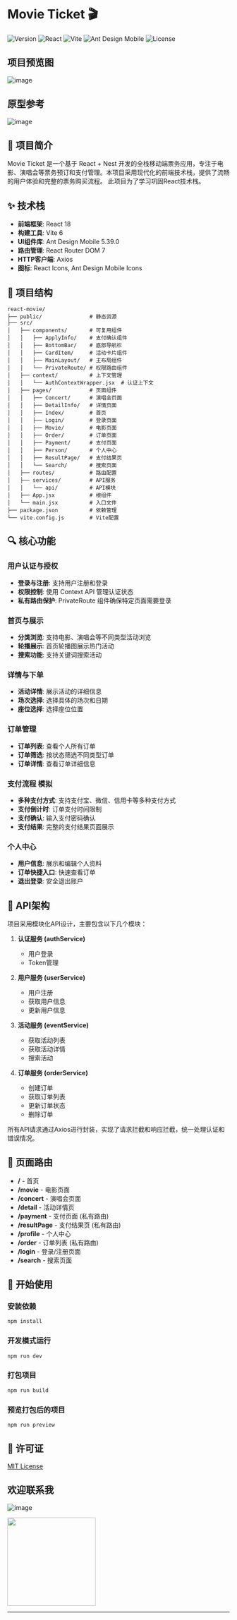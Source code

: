 # Movie Ticket 🎬

![Version](https://img.shields.io/badge/version-1.0.0-blue.svg)
![React](https://img.shields.io/badge/React-18.0.0-61DAFB.svg?logo=react)
![Vite](https://img.shields.io/badge/Vite-6.2.0-646CFF.svg?logo=vite)
![Ant Design Mobile](https://img.shields.io/badge/Ant%20Design%20Mobile-5.39.0-1677FF.svg)
![License](https://img.shields.io/badge/license-MIT-green.svg)

## 项目预览图
![image](https://github.com/user-attachments/assets/2577197f-49ec-424d-a815-173590ad6278)
## 原型参考 

![image](https://github.com/user-attachments/assets/d775c428-1e4b-4844-b43c-0598b6dd8364)





## 📱 项目简介

Movie Ticket 是一个基于 React + Nest 开发的全栈移动端票务应用，专注于电影、演唱会等票务预订和支付管理。本项目采用现代化的前端技术栈，提供了流畅的用户体验和完整的票务购买流程。
此项目为了学习巩固React技术栈。

## ✨ 技术栈

- **前端框架**: React 18
- **构建工具**: Vite 6
- **UI组件库**: Ant Design Mobile 5.39.0
- **路由管理**: React Router DOM 7
- **HTTP客户端**: Axios
- **图标**: React Icons, Ant Design Mobile Icons

## 🚀 项目结构

```
react-movie/
├── public/               # 静态资源
├── src/
│   ├── components/       # 可复用组件
│   │   ├── ApplyInfo/    # 支付确认组件
│   │   ├── BottomBar/    # 底部导航栏
│   │   ├── CardItem/     # 活动卡片组件
│   │   ├── MainLayout/   # 主布局组件
│   │   └── PrivateRoute/ # 权限路由组件
│   ├── context/          # 上下文管理
│   │   └── AuthContextWrapper.jsx  # 认证上下文
│   ├── pages/            # 页面组件
│   │   ├── Concert/      # 演唱会页面
│   │   ├── DetailInfo/   # 详情页面
│   │   ├── Index/        # 首页
│   │   ├── Login/        # 登录页面
│   │   ├── Movie/        # 电影页面
│   │   ├── Order/        # 订单页面
│   │   ├── Payment/      # 支付页面
│   │   ├── Person/       # 个人中心
│   │   ├── ResultPage/   # 支付结果页
│   │   └── Search/       # 搜索页面
│   ├── routes/           # 路由配置
│   ├── services/         # API服务
│   │   └── api/          # API模块
│   ├── App.jsx           # 根组件
│   └── main.jsx          # 入口文件
├── package.json          # 依赖管理
└── vite.config.js        # Vite配置
```

## 🔍 核心功能

### 用户认证与授权

- **登录与注册**: 支持用户注册和登录
- **权限控制**: 使用 Context API 管理认证状态
- **私有路由保护**: PrivateRoute 组件确保特定页面需要登录

### 首页与展示

- **分类浏览**: 支持电影、演唱会等不同类型活动浏览
- **轮播展示**: 首页轮播图展示热门活动
- **搜索功能**: 支持关键词搜索活动

### 详情与下单

- **活动详情**: 展示活动的详细信息
- **场次选择**: 选择具体的场次和日期
- **座位选择**: 选择座位位置

### 订单管理

- **订单列表**: 查看个人所有订单
- **订单筛选**: 按状态筛选不同类型订单
- **订单详情**: 查看订单详细信息

### 支付流程 模拟

- **多种支付方式**: 支持支付宝、微信、信用卡等多种支付方式
- **支付倒计时**: 订单支付时间限制
- **支付确认**: 输入支付密码确认
- **支付结果**: 完整的支付结果页面展示

### 个人中心

- **用户信息**: 展示和编辑个人资料
- **订单快捷入口**: 快速查看订单
- **退出登录**: 安全退出账户

## 🔧 API架构

项目采用模块化API设计，主要包含以下几个模块：

1. **认证服务 (authService)**
   - 用户登录
   - Token管理

2. **用户服务 (userService)**
   - 用户注册
   - 获取用户信息
   - 更新用户信息

3. **活动服务 (eventService)**
   - 获取活动列表
   - 获取活动详情
   - 搜索活动

4. **订单服务 (orderService)**
   - 创建订单
   - 获取订单列表
   - 更新订单状态
   - 删除订单

所有API请求通过Axios进行封装，实现了请求拦截和响应拦截，统一处理认证和错误情况。

## 📱 页面路由

- **/** - 首页
- **/movie** - 电影页面
- **/concert** - 演唱会页面
- **/detail** - 活动详情页
- **/payment** - 支付页面 (私有路由)
- **/resultPage** - 支付结果页 (私有路由)
- **/profile** - 个人中心
- **/order** - 订单列表 (私有路由)
- **/login** - 登录/注册页面
- **/search** - 搜索页面

## 🚀 开始使用

### 安装依赖
```bash
npm install
```

### 开发模式运行
```bash
npm run dev
```

### 打包项目
```bash
npm run build
```

### 预览打包后的项目
```bash
npm run preview
```



## 📄 许可证

[MIT License](LICENSE)

## 欢迎联系我
![image](https://github.com/user-attachments/assets/caf8ae0d-7f4f-47d1-aad9-2833cb2f0bc4)



<img src="https://github.com/user-attachments/assets/4af0d159-cb10-40b3-a904-cc60da54f3ad" width="200" > 

---

